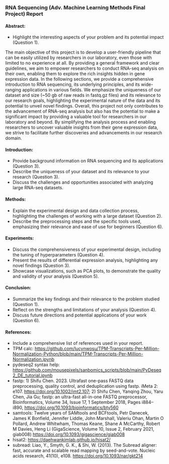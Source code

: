 ### RNA Sequencing (Adv. Machine Learning Methods Final Project) Report

#### Abstract:

- Highlight the interesting aspects of your problem and its potential impact (Question 1).

The main objective of this project is to develop a user-friendly pipeline that can be easily utilized by researchers in our laboratory, 
even those with limited to no experience at all. By providing a general framework and clear guidelines, we aim to empower researchers to 
conduct RNA-seq analysis on their own, enabling them to explore the rich insights hidden in gene expression data. In the following sections, 
we provide a comprehensive introduction to RNA sequencing, its underlying principles, and its wide-ranging applications in various fields. 
We emphasize the uniqueness of our dataset and size (~50 gb of raw reads in fastq.gz files) and its relevance to our research goals, highlighting
the experimental nature of the data and its potential to unveil novel findings. Overall, this project not only contributes to the advancement of 
RNA-seq analysis but also has the potential to make a significant impact by providing a valuable tool for researchers in our laboratory and beyond. 
By simplifying the analysis process and enabling researchers to uncover valuable insights from their gene expression data, we strive to facilitate 
further discoveries and advancements in our research domain.


#### Introduction:

- Provide background information on RNA sequencing and its applications (Question 3).
- Describe the uniqueness of your dataset and its relevance to your research (Question 3).
- Discuss the challenges and opportunities associated with analyzing large RNA-seq datasets.


#### Methods:

- Explain the experimental design and data collection process, highlighting the challenges of working with a large dataset (Question 2).
- Describe the preprocessing steps and the specific tools used, emphasizing their relevance and ease of use for beginners (Question 6).

#### Experiments:

- Discuss the comprehensiveness of your experimental design, including the tuning of hyperparameters (Question 4).
- Present the results of differential expression analysis, highlighting any novel findings (Question 3).
- Showcase visualizations, such as PCA plots, to demonstrate the quality and validity of your analysis (Question 5).

#### Conclusion:

- Summarize the key findings and their relevance to the problem studied (Question 1).
- Reflect on the strengths and limitations of your analysis (Question 4).
- Discuss future directions and potential applications of your work (Question 6).

#### References:

- Include a comprehensive list of references used in your report.
- TPM calc: https://github.com/lucynwosu/TPM-Transcripts-Per-Million-Normalization-Python/blob/main/TPM-Transcripts-Per-Million-Normalization.ipynb
- pydeseq2 syntax help: https://github.com/mousepixels/sanbomics_scripts/blob/main/PyDeseq2_DE_tutorial.ipynb
- fastp: 1) Shifu Chen. 2023. Ultrafast one-pass FASTQ data preprocessing, quality control, and deduplication using fastp. iMeta 2: e107. https://doi.org/10.1002/imt2.107; 2) Shifu Chen, Yanqing Zhou, Yaru Chen, Jia Gu; fastp: an ultra-fast all-in-one FASTQ preprocessor, Bioinformatics, Volume 34, Issue 17, 1 September 2018, Pages i884–i890, https://doi.org/10.1093/bioinformatics/bty560
- samtools: Twelve years of SAMtools and BCFtools, Petr Danecek, James K Bonfield, Jennifer Liddle, John Marshall, Valeriu Ohan, Martin O Pollard, Andrew Whitwham, Thomas Keane, Shane A McCarthy, Robert M Davies, Heng Li (GigaScience, Volume 10, Issue 2, February 2021, giab008)  https://doi.org/10.1093/gigascience/giab008
- hisat2: https://daehwankimlab.github.io/hisat2/
- subread: Liao, Y., Smyth, G. K., & Shi, W. (2013). The Subread aligner: fast, accurate and scalable read mapping by seed-and-vote. Nucleic acids research, 41(10), e108. https://doi.org/10.1093/nar/gkt214
